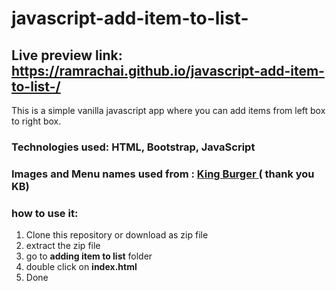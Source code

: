 # javascript-add-item-to-list-

## Live preview link: <a href  = "https://ramrachai.github.io/javascript-add-item-to-list-/"> https://ramrachai.github.io/javascript-add-item-to-list-/ </a>

This is a simple vanilla javascript app where you can add items from left box to right box.

### Technologies used: HTML, Bootstrap, JavaScript

### Images and Menu names used from : <a href = 'https://company.bk.com/menu'> King Burger </a> ( thank you KB)

### how to use it:

1. Clone this repository or download as zip file
2. extract the zip file
3. go to **adding item to list** folder
4. double click on  **index.html** 
5. Done
